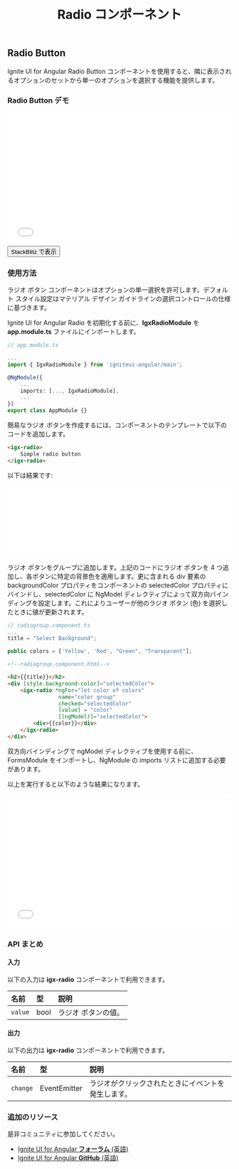 ﻿---
title: Radio コンポーネント
_description: Ignite UI for Angular Radio Button コントロールは、選択可能なオプションのリストを表示します。
_keywords: Ignite UI for Angular, UI コントロール, Angular ウィジェット, web ウィジェット, UI ウィジェット, Angular, ネイティブ Angular コンポーネント スィート, ネイティブ Angular コントロール, ネイティブ Angular コンポーネント ライブラリ, Angular Radio Button コンポーネント, Angular Radio Button コントロール
_language: ja
---

## Radio Button

<p class="highlight">Ignite UI for Angular Radio Button コンポーネントを使用すると、隣に表示されるオプションのセットから単一のオプションを選択する機能を提供します。</p>
<div class="divider"></div>

### Radio Button デモ

<div class="sample-container loading" style="height:300px">
    <iframe id="form-elements-sample-iframe" src='{environment:demosBaseUrl}/radio-sample-2' width="100%" height="100%" seamless frameBorder="0" onload="onSampleIframeContentLoaded(this);"></iframe>
</div>
<div>
<button data-localize="stackblitz" class="stackblitz-btn" data-iframe-id="form-elements-sample-iframe" data-demos-base-url="{environment:demosBaseUrl}">StackBlitz で表示</button>
</div>
<div class="divider--half"></div>

### 使用方法

ラジオ ボタン コンポーネントはオプションの単一選択を許可します。デフォルト スタイル設定はマテリアル デザイン ガイドラインの選択コントロールの仕様に基づきます。

Ignite UI for Angular Radio を初期化する前に、**IgxRadioModule** を **app.module.ts** ファイルにインポートします。

```typescript
// app.module.ts

...
import { IgxRadioModule } from 'igniteui-angular/main';

@NgModule({
    ...
    imports: [..., IgxRadioModule],
    ...
})
export class AppModule {}
```

簡易なラジオ ボタンを作成するには、コンポーネントのテンプレートで以下のコードを追加します。

```html
<igx-radio>
    Simple radio button
</igx-radio>
```

以下は結果です:

<div class="sample-container" style="height: 150px">
<iframe src='{environment:demosBaseUrl}/radio-sample-1' width="100%" height="100%" seamless frameBorder="0"></iframe>
</div>

### 

ラジオ ボタンをグループに追加します。上記のコードにラジオ ボタンを 4 つ追加し、各ボタンに特定の背景色を適用します。更に含まれる div 要素の backgroundColor プロパティをコンポーネントの selectedColor プロパティにバインドし、selectedColor に NgModel ディレクティブによって双方向バインディングを設定します。これによりユーザーが他のラジオ ボタン (色) を選択したときに値が更新されます。

```typescript
// radiogroup.component.ts
...
title = "Select Background";

public colors = ['Yellow', 'Red', "Green", "Transparent"];

```

```html
<!--radiogroup.component.html-->

<h2>{{title}}</h2>
<div [style.background-color]="selectedColor">
    <igx-radio *ngFor="let color of colors" 
                name="color group" 
                checked="selectedColor" 
                [value] = "color" 
                [(ngModel)]="selectedColor">
        <div>{{color}}</div>
    </igx-radio>
</div>
```

双方向バインディングで ngModel ディレクティブを使用する前に、FormsModule をインポートし、NgModule の imports リストに追加する必要があります。

以上を実行すると以下のような結果になります。

<div class="sample-container" style="height: 300px">
<iframe src='{environment:demosBaseUrl}/radio-sample-2' width="100%" height="100%" seamless frameBorder="0"></iframe>
</div>

### API まとめ

#### 入力

以下の入力は **igx-radio** コンポーネントで利用できます。

| 名前 | 型 | 説明 |
| :--- | :--- | :--- |
| `value` | bool | ラジオ ボタンの値。 |

<div class="divider"></div>

#### 出力

以下の出力は **igx-radio** コンポーネントで利用できます。

| 名前 | 型 | 説明 |
| :--- | :--- | :--- |
| `change` | EventEmitter | ラジオがクリックされたときにイベントを発生します。 |

### 追加のリソース

<div class="divider--half"></div>
是非コミュニティに参加してください。

* [Ignite UI for Angular **フォーラム** (英語)](https://www.infragistics.com/community/forums/f/ignite-ui-for-angular)
* [Ignite UI for Angular **GitHub** (英語)](https://github.com/IgniteUI/igniteui-angular)
